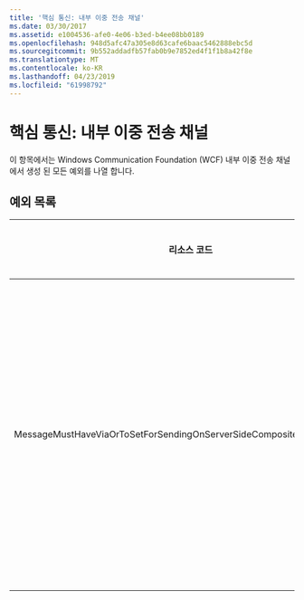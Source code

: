 ```yaml
---
title: '핵심 통신: 내부 이중 전송 채널'
ms.date: 03/30/2017
ms.assetid: e1004536-afe0-4e06-b3ed-b4ee08bb0189
ms.openlocfilehash: 948d5afc47a305e8d63cafe6baac5462888ebc5d
ms.sourcegitcommit: 9b552addadfb57fab0b9e7852ed4f1f1b8a42f8e
ms.translationtype: MT
ms.contentlocale: ko-KR
ms.lasthandoff: 04/23/2019
ms.locfileid: "61998792"
---
```

# <a name="core-communications-internal-duplex-transport-channels"></a>핵심 통신: 내부 이중 전송 채널
이 항목에서는 Windows Communication Foundation (WCF) 내부 이중 전송 채널에서 생성 된 모든 예외를 나열 합니다.  
  
## <a name="exception-list"></a>예외 목록  
  
|리소스 코드|리소스 문자열|  
|-------------------|---------------------|  
|MessageMustHaveViaOrToSetForSendingOnServerSideCompositeDuplexChannels|서버 복합 이중 채널에서 메시지를 보내려면 메시지의 'Via' 속성이나 'To' 헤더가 설정되어 있어야 합니다.|
